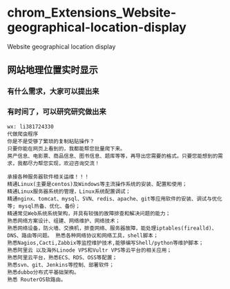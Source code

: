 # chrom_Extensions_Website-geographical-location-display
Website geographical location display


## 网站地理位置实时显示

### 有什么需求，大家可以提出来
### 有时间了，可以研究研究做出来


```
wx: li381724330
代做爬虫程序
你是不是受够了繁琐的复制粘贴操作？
只要你能在网页上看到的，我都能帮您批量爬下来。
房产信息、电影票、商品信息、图书信息、题库等等，再导出您需要的格式。只要您能想到的需求，我都尽力帮您实现，欢迎咨询交流！

承接各种服务器软件相关运维！！！
精通Linux(主要是centos)及Windows等主流操作系统的安装、配置和使用；
精通Linux服务器系统的管理，Linux系统配置调试；
精通nginx、tomcat、mysql、SVN、redis、apache、git等应用软件的安装、调试与优化等; mysql热备、优化、备份；
精通常见Web系统系统架构，并具有较强的故障排查和解决问题的能力；
熟悉网络方案设计、组建、网络维护、网络技术；
熟悉网络设备，防火墙、交换机，排查网络、服务器故障，能处理iptables(firealld)、 DNS、路由等问题。 熟悉各种网络协议和网络工具，shell脚本；
熟悉Nagios,Cacti,Zabbix等监控维护技术,能够编写Shell/python等维护脚本；
熟悉阿里云 以及海外Linode VPS和Vultr VPS等云平台的相关应用；
熟悉阿里云平台，熟悉ECS、RDS、OSS等配置；
熟悉svn、git、Jenkins等控制、部署软件；
熟悉dubbo分布式平基础架构。
熟悉 RouterOS软路由。
```
